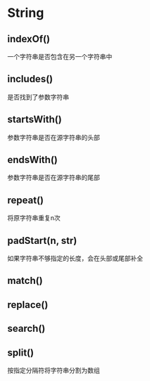 # String

## indexOf()

一个字符串是否包含在另一个字符串中

## includes()

是否找到了参数字符串

## startsWith()

参数字符串是否在源字符串的头部

## endsWith()

参数字符串是否在源字符串的尾部

## repeat()

将原字符串重复n次

## padStart(n, str)

如果字符串不够指定的长度，会在头部或尾部补全

## match()

## replace()

## search()

## split()

按指定分隔符将字符串分割为数组








